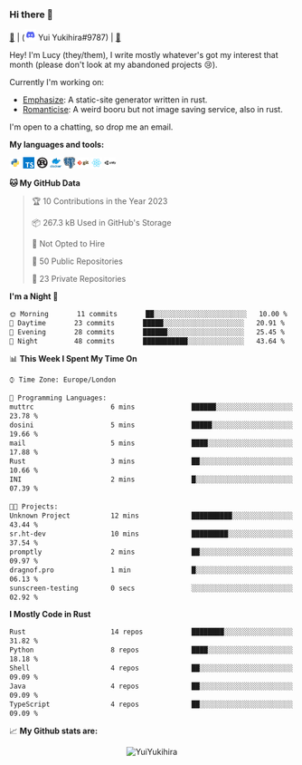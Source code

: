 ### Hi there 👋

[📧](mailto:lucy@dragnof.pro) | (<img height="20" src="https://raw.githubusercontent.com/github/explore/80688e429a7d4ef2fca1e82350fe8e3517d3494d/topics/discord/discord.png"> Yui Yukihira#9787) | [🔑](https://keyoxide.org/hkp/5b53fb285f862739d1b97a32e87ce5d7e995b976)


Hey! I'm Lucy (they/them), I write mostly whatever's got my interest that month (please don't look at my abandoned projects 😢).

Currently I'm working on:

- [Emphasize](https://github.com/makepress/emphasize): A static-site generator written in rust.
- [Romanticise](https://github.com/YuiYukihira/romanticise): A weird booru but not image saving service, also in rust.

I'm open to a chatting, so drop me an email.

**My languages and tools:**

<code><img height="20" src="https://raw.githubusercontent.com/github/explore/80688e429a7d4ef2fca1e82350fe8e3517d3494d/topics/python/python.png"></code>
<code><img height="20" src="https://raw.githubusercontent.com/github/explore/80688e429a7d4ef2fca1e82350fe8e3517d3494d/topics/typescript/typescript.png"></code>
<code><img height="20" src="https://raw.githubusercontent.com/github/explore/80688e429a7d4ef2fca1e82350fe8e3517d3494d/topics/rust/rust.png"></code>
<code><img height="20" src="https://raw.githubusercontent.com/github/explore/80688e429a7d4ef2fca1e82350fe8e3517d3494d/topics/docker/docker.png"></code>
<code><img height="20" src="https://raw.githubusercontent.com/github/explore/80688e429a7d4ef2fca1e82350fe8e3517d3494d/topics/postgresql/postgresql.png"></code>
<code><img height="20" src="https://raw.githubusercontent.com/github/explore/80688e429a7d4ef2fca1e82350fe8e3517d3494d/topics/git/git.png"></code>
<code><img height="20" src="https://raw.githubusercontent.com/github/explore/80688e429a7d4ef2fca1e82350fe8e3517d3494d/topics/react/react.png"></code>
<code><img height="20" src="https://raw.githubusercontent.com/github/explore/80688e429a7d4ef2fca1e82350fe8e3517d3494d/topics/unity/unity.png"></code>

<!--START_SECTION:waka-->
**🐱 My GitHub Data** 

> 🏆 10 Contributions in the Year 2023
 > 
> 📦 267.3 kB Used in GitHub's Storage 
 > 
> 🚫 Not Opted to Hire
 > 
> 📜 50 Public Repositories 
 > 
> 🔑 23 Private Repositories  
 > 
**I'm a Night 🦉** 

```text
🌞 Morning       11 commits       ██░░░░░░░░░░░░░░░░░░░░░░░   10.00 % 
🌆 Daytime       23 commits       █████░░░░░░░░░░░░░░░░░░░░   20.91 % 
🌃 Evening       28 commits       ██████░░░░░░░░░░░░░░░░░░░   25.45 % 
🌙 Night         48 commits       ███████████░░░░░░░░░░░░░░   43.64 % 

```


📊 **This Week I Spent My Time On** 

```text
⌚︎ Time Zone: Europe/London

💬 Programming Languages: 
muttrc                   6 mins              ██████░░░░░░░░░░░░░░░░░░░   23.78 % 
dosini                   5 mins              █████░░░░░░░░░░░░░░░░░░░░   19.66 % 
mail                     5 mins              ████░░░░░░░░░░░░░░░░░░░░░   17.88 % 
Rust                     3 mins              ██░░░░░░░░░░░░░░░░░░░░░░░   10.66 % 
INI                      2 mins              █░░░░░░░░░░░░░░░░░░░░░░░░   07.39 % 

🐱‍💻 Projects: 
Unknown Project          12 mins             ██████████░░░░░░░░░░░░░░░   43.44 % 
sr.ht-dev                10 mins             █████████░░░░░░░░░░░░░░░░   37.54 % 
promptly                 2 mins              ██░░░░░░░░░░░░░░░░░░░░░░░   09.97 % 
dragnof.pro              1 min               █░░░░░░░░░░░░░░░░░░░░░░░░   06.13 % 
sunscreen-testing        0 secs              ░░░░░░░░░░░░░░░░░░░░░░░░░   02.92 % 

```

**I Mostly Code in Rust** 

```text
Rust                     14 repos            ████████░░░░░░░░░░░░░░░░░   31.82 % 
Python                   8 repos             ████░░░░░░░░░░░░░░░░░░░░░   18.18 % 
Shell                    4 repos             ██░░░░░░░░░░░░░░░░░░░░░░░   09.09 % 
Java                     4 repos             ██░░░░░░░░░░░░░░░░░░░░░░░   09.09 % 
TypeScript               4 repos             ██░░░░░░░░░░░░░░░░░░░░░░░   09.09 % 

```



<!--END_SECTION:waka-->

📈 **My Github stats are:**

<p align="center">
    <img src="https://github-readme-stats.vercel.app/api?username=YuiYukihira&show_icons=true&theme=tokyonight&count_private=true" alt="YuiYukihira">
</p>
